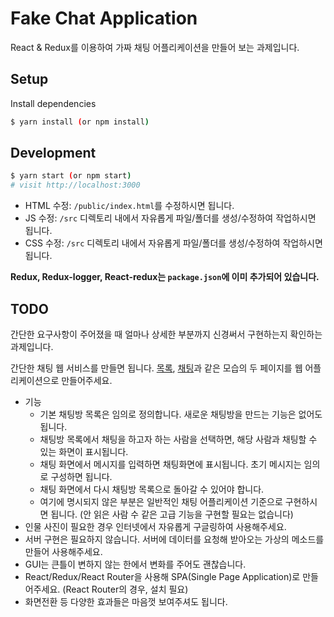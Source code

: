 # Fake Chat Application

React & Redux를 이용하여 가짜 채팅 어플리케이션을 만들어 보는 과제입니다.

## Setup

Install dependencies

```sh
$ yarn install (or npm install)
```

## Development

```sh
$ yarn start (or npm start)
# visit http://localhost:3000
```

- HTML 수정: `/public/index.html`를 수정하시면 됩니다.
- JS 수정: `/src` 디렉토리 내에서 자유롭게 파일/폴더를 생성/수정하여 작업하시면 됩니다.
- CSS 수정: `/src` 디렉토리 내에서 자유롭게 파일/폴더를 생성/수정하여 작업하시면 됩니다.

**Redux, Redux-logger, React-redux는 `package.json`에 이미 추가되어 있습니다.**

## TODO

간단한 요구사항이 주어졌을 때 얼마나 상세한 부분까지 신경써서 구현하는지 확인하는 과제입니다.

간단한 채팅 웹 서비스를 만들면 됩니다.
[목록](list.png), [채팅](chat.png)과 같은 모습의 두 페이지를 웹 어플리케이션으로 만들어주세요.

* 기능
    * 기본 채팅방 목록은 임의로 정의합니다. 새로운 채팅방을 만드는 기능은 없어도 됩니다.
    * 채팅방 목록에서 채팅을 하고자 하는 사람을 선택하면, 해당 사람과 채팅할 수 있는 화면이 표시됩니다.
    * 채팅 화면에서 메시지를 입력하면 채팅화면에 표시됩니다. 초기 메시지는 임의로 구성하면 됩니다.
    * 채팅 화면에서 다시 채팅방 목록으로 돌아갈 수 있어야 합니다.
    * 여기에 명시되지 않은 부분은 일반적인 채팅 어플리케이션 기준으로 구현하시면 됩니다. (안 읽은 사람 수 같은 고급 기능을 구현할 필요는 없습니다)
* 인물 사진이 필요한 경우 인터넷에서 자유롭게 구글링하여 사용해주세요.
* 서버 구현은 필요하지 않습니다. 서버에 데이터를 요청해 받아오는 가상의 메소드를 만들어 사용해주세요.
* GUI는 큰틀이 변하지 않는 한에서 변화를 주어도 괜찮습니다.
* React/Redux/React Router을 사용해 SPA(Single Page Application)로 만들어주세요. (React Router의 경우, 설치 필요)
* 화면전환 등 다양한 효과들은 마음껏 보여주셔도 됩니다.
